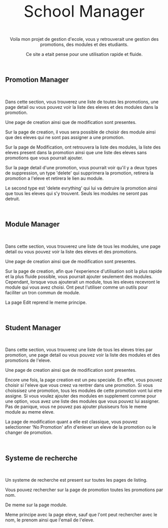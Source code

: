 <p align="center" style='font-size: 50px;'>School Manager</p>

<p align='center'>Voila mon projet de gestion d'ecole, vous y retrouverait une gestion des promotions, des modules et des etudiants.</p>
<p align='center'>Ce site a etait pense pour une utilisation rapide et fluide.</p>
<br>


## Promotion Manager
<br>
<p >Dans cette section, vous trouverez une liste de toutes les promotions, une page detail ou vous pouvez voir la liste des eleves et des modules dans la promotion.</p>
<p>Une page de creation ainsi que de modification sont presentes.</p>
<p>Sur la page de creation, il vous sera possible de choisir des module ainsi que des eleves qui ne sont pas assigner a une promotion.</p>
<p>Sur la page de Modification, ont retrouvera la liste des modules, la liste des eleves present dans la promotion ainsi que une liste des eleves sans promotions que vous pourrait ajouter.</p>
<p>Sur la page detail d'une promotion, vous pourrait voir qu'il y a deux types de suppression, un type 'delete' qui supprimera la promotion, retirera la promotion a l'eleve et retirera le lien au module.</p>
<p>Le second type est 'delete evrything' qui lui va detruire la promotion ainsi que tous les eleves qui s'y trouvent. Seuls les modules ne seront pas detruit.</p>
<br>

## Module Manager
<br>
<p >Dans cette section, vous trouverez une liste de tous les modules, une page detail ou vous pouvez voir la liste des eleves et des promotions.</p>
<p>Une page de creation ainsi que de modification sont presentes.</p>
<p>Sur la page de creation, afin que l'experience d'utilisation soit la plus rapide et la plus fluide possible, vous pourrait ajouter seulement des modules. Cependant, lorsque vous ajouterait un module, tous les eleves recevront le module qui vous avez choisi. Ont peut l'utiliser comme un outils pour faciliter un tron commun de module.</p>
<p>La page Edit reprend le meme principe.</p>
<br>

## Student Manager
<br>
<p >Dans cette section, vous trouverez une liste de tous les eleves tries par promotion, une page detail ou vous pouvez voir la liste des modules et des promotions de l'eleve.</p>
<p>Une page de creation ainsi que de modification sont presentes.</p>
<p>Encore une fois, la page creation est un peu speciale. En effet, vous pouvez choisir si l'eleve que vous creez va rentrer dans une promotion. Si vous choissisez une promotion, tous les modules de cette promotion vont lui etre assigne. Si vous voulez ajouter des modules en supplement comme pour une option, vous avez une liste des modules que vous pouvez lui assigner. Pas de panique, vous ne pouvez pas ajouter plusiseurs fois le meme module au meme eleve.</p>
<p>La page de modification quant a elle est classique, vous pouvez selectionner 'No Promotion' afin d'enlever un eleve de la promotion ou le changer de promotion.</p>
<br>

## Systeme de recherche 
<br>
<p>Un systeme de recherche est present sur toutes les pages de listing.</p>
<p>Vous pouvez rechercher sur la page de promotion toutes les promotions par nom.</p>
<p>De meme sur la page module.</p>
<p>Meme principe avec la page eleve, sauf que l'ont peut rechercher avec le nom, le prenom ainsi que l'email de l'eleve.</p>
